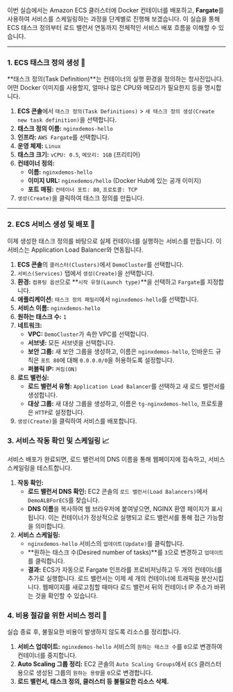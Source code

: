 

이번 실습에서는 Amazon ECS 클러스터에 Docker 컨테이너를 배포하고, **Fargate**를 사용하여 서비스를 스케일링하는 과정을 단계별로 진행해 보겠습니다. 이 실습을 통해 ECS 태스크 정의부터 로드 밸런서 연동까지 전체적인 서비스 배포 흐름을 이해할 수 있습니다.

---

### 1. ECS 태스크 정의 생성 📝

**태스크 정의(Task Definition)**는 컨테이너의 실행 환경을 정의하는 청사진입니다. 어떤 Docker 이미지를 사용할지, 얼마나 많은 CPU와 메모리가 필요한지 등을 명시합니다.

1. **ECS 콘솔**에서 `태스크 정의(Task Definitions)` > `새 태스크 정의 생성(Create new task definition)`을 선택합니다.
2. **태스크 정의 이름:** `nginxdemos-hello`
3. **인프라:** `AWS Fargate`를 선택합니다.
4. **운영 체제:** `Linux`
5. **태스크 크기:** `vCPU: 0.5`, `메모리: 1GB` (프리티어)
6. **컨테이너 정의:**
    - **이름:** `nginxdemos-hello`
    - **이미지 URL:** `nginxdemos/hello` (Docker Hub에 있는 공개 이미지)
    - **포트 매핑:** `컨테이너 포트: 80`, `프로토콜: TCP`
7. `생성(Create)`을 클릭하여 태스크 정의를 만듭니다.

---

### 2. ECS 서비스 생성 및 배포 🚀

이제 생성한 태스크 정의를 바탕으로 실제 컨테이너를 실행하는 서비스를 만듭니다. 이 서비스는 Application Load Balancer와 연동됩니다.

1. **ECS 콘솔**의 `클러스터(Clusters)`에서 `DemoCluster`를 선택합니다.
2. `서비스(Services)` 탭에서 `생성(Create)`을 선택합니다.
3. **환경:** `컴퓨팅 옵션`으로 **`시작 유형(Launch type)`**을 선택하고 `Fargate`를 지정합니다.
4. **애플리케이션:** `태스크 정의 패밀리`에서 `nginxdemos-hello`를 선택합니다.
5. **서비스 이름:** `nginxdemos-hello`
6. **원하는 태스크 수:** `1`
7. **네트워크:**
    - **VPC:** `DemoCluster`가 속한 VPC를 선택합니다.    
    - **서브넷:** 모든 서브넷을 선택합니다.    
    - **보안 그룹:** 새 보안 그룹을 생성하고, 이름은 `nginxdemos-hello`, 인바운드 규칙은 `포트 80`에 대해 `0.0.0.0/0`을 허용하도록 설정합니다.  
    - **퍼블릭 IP:** `켜짐(ON)`    
8. **로드 밸런싱:**
    - **로드 밸런서 유형:** `Application Load Balancer`를 선택하고 새 로드 밸런서를 생성합니다.    
    - **대상 그룹:** 새 대상 그룹을 생성하고, 이름은 `tg-nginxdemos-hello`, 프로토콜은 `HTTP`로 설정합니다.  
9. `생성(Create)`을 클릭하여 서비스를 배포합니다.

### 3. 서비스 작동 확인 및 스케일링 📈

서비스 배포가 완료되면, 로드 밸런서의 DNS 이름을 통해 웹페이지에 접속하고, 서비스 스케일링을 테스트합니다.

1. **작동 확인:**
    - **로드 밸런서 DNS 확인:** EC2 콘솔의 `로드 밸런서(Load Balancers)`에서 `DemoALBForECS`를 찾습니다.
    - **DNS 이름**을 복사하여 웹 브라우저에 붙여넣으면, NGINX 환영 페이지가 표시됩니다. 이는 컨테이너가 정상적으로 실행되고 로드 밸런서를 통해 접근 가능함을 의미합니다.
2. **서비스 스케일링:**
    - `nginxdemos-hello` 서비스의 `업데이트(Update)`를 클릭합니다.
    - **원하는 태스크 수(Desired number of tasks)**를 `3`으로 변경하고 `업데이트`를 클릭합니다.
    - **결과:** ECS가 자동으로 Fargate 인프라를 프로비저닝하고 두 개의 컨테이너를 추가로 실행합니다. 로드 밸런서는 이제 세 개의 컨테이너에 트래픽을 분산시킵니다. 웹페이지를 새로고침할 때마다 로드 밸런서 뒤의 컨테이너 IP 주소가 바뀌는 것을 확인할 수 있습니다.

### 4. 비용 절감을 위한 서비스 정리 🧹

실습 종료 후, 불필요한 비용이 발생하지 않도록 리소스를 정리합니다.

1. **서비스 업데이트:** `nginxdemos-hello` 서비스의 `원하는 태스크 수`를 `0`으로 변경하여 컨테이너를 중지합니다.
2. **Auto Scaling 그룹 정리:** EC2 콘솔의 `Auto Scaling Groups`에서 `ECS` 클러스터용으로 생성된 그룹의 `원하는 용량`을 `0`으로 변경합니다.
3. **로드 밸런서, 태스크 정의, 클러스터 등 불필요한 리소스 삭제.**
